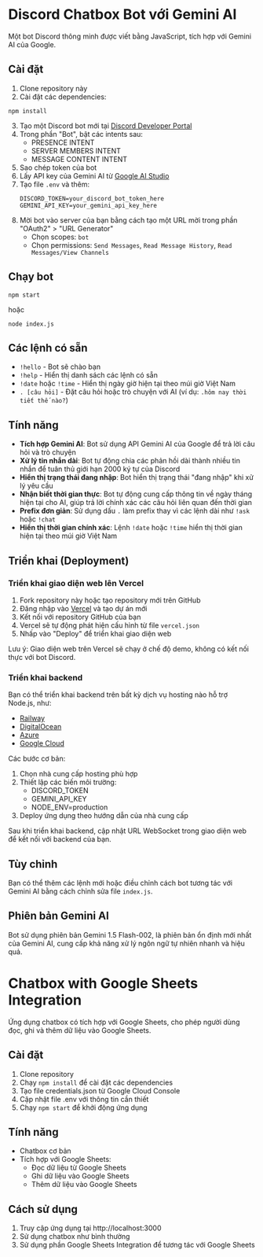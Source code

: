 # Discord Chatbox Bot với Gemini AI

Một bot Discord thông minh được viết bằng JavaScript, tích hợp với Gemini AI của Google.

## Cài đặt

1. Clone repository này
2. Cài đặt các dependencies:
```
npm install
```
3. Tạo một Discord bot mới tại [Discord Developer Portal](https://discord.com/developers/applications)
4. Trong phần "Bot", bật các intents sau:
   - PRESENCE INTENT
   - SERVER MEMBERS INTENT
   - MESSAGE CONTENT INTENT
5. Sao chép token của bot
6. Lấy API key của Gemini AI từ [Google AI Studio](https://makersuite.google.com/app/apikey)
7. Tạo file `.env` và thêm:
   ```
   DISCORD_TOKEN=your_discord_bot_token_here
   GEMINI_API_KEY=your_gemini_api_key_here
   ```
8. Mời bot vào server của bạn bằng cách tạo một URL mời trong phần "OAuth2" > "URL Generator"
   - Chọn scopes: `bot`
   - Chọn permissions: `Send Messages`, `Read Message History`, `Read Messages/View Channels`

## Chạy bot

```
npm start
```
hoặc
```
node index.js
```

## Các lệnh có sẵn

- `!hello` - Bot sẽ chào bạn
- `!help` - Hiển thị danh sách các lệnh có sẵn
- `!date` hoặc `!time` - Hiển thị ngày giờ hiện tại theo múi giờ Việt Nam
- `. [câu hỏi]` - Đặt câu hỏi hoặc trò chuyện với AI (ví dụ: `.hôm nay thời tiết thế nào?`)

## Tính năng

- **Tích hợp Gemini AI**: Bot sử dụng API Gemini AI của Google để trả lời câu hỏi và trò chuyện
- **Xử lý tin nhắn dài**: Bot tự động chia các phản hồi dài thành nhiều tin nhắn để tuân thủ giới hạn 2000 ký tự của Discord
- **Hiển thị trạng thái đang nhập**: Bot hiển thị trạng thái "đang nhập" khi xử lý yêu cầu
- **Nhận biết thời gian thực**: Bot tự động cung cấp thông tin về ngày tháng hiện tại cho AI, giúp trả lời chính xác các câu hỏi liên quan đến thời gian
- **Prefix đơn giản**: Sử dụng dấu `.` làm prefix thay vì các lệnh dài như `!ask` hoặc `!chat`
- **Hiển thị thời gian chính xác**: Lệnh `!date` hoặc `!time` hiển thị thời gian hiện tại theo múi giờ Việt Nam

## Triển khai (Deployment)

### Triển khai giao diện web lên Vercel

1. Fork repository này hoặc tạo repository mới trên GitHub
2. Đăng nhập vào [Vercel](https://vercel.com) và tạo dự án mới
3. Kết nối với repository GitHub của bạn
4. Vercel sẽ tự động phát hiện cấu hình từ file `vercel.json`
5. Nhấp vào "Deploy" để triển khai giao diện web

Lưu ý: Giao diện web trên Vercel sẽ chạy ở chế độ demo, không có kết nối thực với bot Discord.

### Triển khai backend

Bạn có thể triển khai backend trên bất kỳ dịch vụ hosting nào hỗ trợ Node.js, như:

- [Railway](https://railway.app)
- [DigitalOcean](https://www.digitalocean.com)
- [Azure](https://azure.microsoft.com)
- [Google Cloud](https://cloud.google.com)

Các bước cơ bản:
1. Chọn nhà cung cấp hosting phù hợp
2. Thiết lập các biến môi trường:
   - DISCORD_TOKEN
   - GEMINI_API_KEY
   - NODE_ENV=production
3. Deploy ứng dụng theo hướng dẫn của nhà cung cấp

Sau khi triển khai backend, cập nhật URL WebSocket trong giao diện web để kết nối với backend của bạn.

## Tùy chỉnh

Bạn có thể thêm các lệnh mới hoặc điều chỉnh cách bot tương tác với Gemini AI bằng cách chỉnh sửa file `index.js`.

## Phiên bản Gemini AI

Bot sử dụng phiên bản Gemini 1.5 Flash-002, là phiên bản ổn định mới nhất của Gemini AI, cung cấp khả năng xử lý ngôn ngữ tự nhiên nhanh và hiệu quả.

# Chatbox with Google Sheets Integration

Ứng dụng chatbox có tích hợp với Google Sheets, cho phép người dùng đọc, ghi và thêm dữ liệu vào Google Sheets.

## Cài đặt

1. Clone repository
2. Chạy `npm install` để cài đặt các dependencies
3. Tạo file credentials.json từ Google Cloud Console
4. Cập nhật file .env với thông tin cần thiết
5. Chạy `npm start` để khởi động ứng dụng

## Tính năng

- Chatbox cơ bản
- Tích hợp với Google Sheets:
  - Đọc dữ liệu từ Google Sheets
  - Ghi dữ liệu vào Google Sheets
  - Thêm dữ liệu vào Google Sheets

## Cách sử dụng

1. Truy cập ứng dụng tại http://localhost:3000
2. Sử dụng chatbox như bình thường
3. Sử dụng phần Google Sheets Integration để tương tác với Google Sheets 